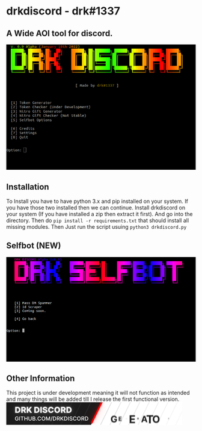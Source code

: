 # drkdiscord - drk#1337

## A Wide AOI tool for discord.

![Preview](/assets/preview1.png)

## Installation
To Install you have to have python 3.x and pip installed on your system. If you have those two installed then we can continue.
Install drkdiscord on your system (If you have installed a zip then extract it first). And go into the directory. Then do ```pip install -r requirements.txt``` that should install all missing modules.
Then Just run the script usuing ```python3 drkdiscord.py```

## Selfbot (NEW)
![Preview](/assets/preview2.png)

## Other Information
This project is under development meaning it will not function as intended and many things will be added till I release the first functional version.
![Preview](/assets/drkdiscord.gif)
